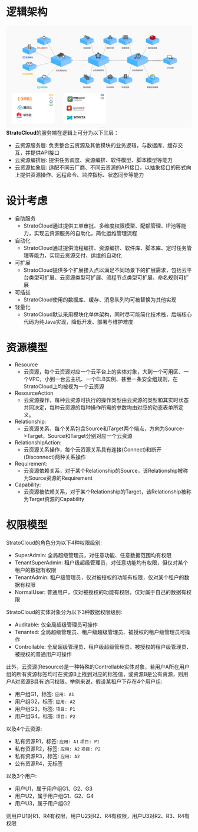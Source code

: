 # 逻辑架构
![arch](./architecture.png)
**StratoCloud**的服务端在逻辑上可分为以下三层：
* 云资源服务层: 负责整合云资源及其他模块的业务逻辑，与数据库、缓存交互，并提供API接口
* 云资源编排层: 提供任务调度、资源编排、软件模型、脚本模型等能力
* 云资源抽象层: 适配不同云厂商、不同云资源的API接口，以抽象接口的形式向上提供资源操作、远程命令、监控指标、状态同步等能力

# 设计考虑
* 自助服务
  * StratoCloud通过提供工单审批、多维度权限模型、配额管理、IP池等能力，实现云资源服务的自助化，简化运维管理流程
* 自动化
  * StratoCloud通过提供流程编排、资源编排、软件库、脚本库、定时任务管理等能力，实现云资源交付、运维的自动化
* 可扩展
  * StratoCloud提供多个扩展接入点以满足不同场景下的扩展需求，包括云平台类型可扩展、云资源类型可扩展、流程节点类型可扩展、命名规则可扩展
* 可插拔
  * StratoCloud使用的数据库、缓存、消息队列均可被替换为其他实现
* 轻量化
  * StratoCloud默认采用模块化单体架构，同时尽可能简化技术栈，后端核心代码为纯Java实现，降低开发、部署与维护难度

# 资源模型
* Resource
  * 云资源，每个云资源对应一个云平台上的实体对象，大到一个可用区、一个VPC，小到一台云主机、一个ELB实例、甚至一条安全组规则，在StratoCloud上均被视为一个云资源
* ResourceAction
  * 云资源操作，每种云资源可执行的操作类型由云资源的类型和其实时状态共同决定，每种云资源的每种操作所需的参数均由对应的动态表单所定义。
* Relationship: 
  * 云资源关系，每个关系包含Source和Target两个端点，方向为Source->Target，Source和Target分别对应一个云资源
* RelationshipAction:
  * 云资源关系操作，每个云资源关系具有连接(Connect)和断开(Disconnect)两种关系操作
* Requirement: 
  * 云资源依赖关系，对于某个Relationship的Source，该Relationship被称为Source资源的Requirement
* Capability:
  * 云资源被依赖关系，对于某个Relationship的Target，该Relationship被称为Target资源的Capability
# 权限模型
StratoCloud的角色分为以下4种权限级别:
* SuperAdmin: 全局超级管理员，对任意功能、任意数据范围均有权限
* TenantSuperAdmin: 租户级超级管理员，对任意功能均有权限，但仅对某个租户的数据有权限
* TenantAdmin: 租户级管理员，仅对被授权的功能有权限，仅对某个租户的数据有权限
* NormalUser: 普通用户，仅对被授权的功能有权限，仅对属于自己的数据有权限

StratoCloud的实体对象分为以下3种数据权限级别:
* Auditable: 仅全局超级管理员可操作
* Tenanted: 全局超级管理员、租户级超级管理员、被授权的租户级管理员可操作
* Controllable: 全局超级管理员、租户级超级管理员、被授权的租户级管理员、被授权的普通用户可操作

此外，云资源(Resource)是一种特殊的Controllable实体对象，若用户A所在用户组的所有资源标签均可在资源B上找到对应的标签值，或资源B是公有资源，则用户A对资源B具有访问权限。举例来说，假设某租户下存在4个用户组:
* 用户组G1，标签: `应用: A1`
* 用户组G2，标签: `应用: A2`
* 用户组G3，标签: `项目: P1`
* 用户组G4，标签: `项目: P2`

以及4个云资源:
* 私有资源R1，标签: `应用: A1` `项目: P1`
* 私有资源R2，标签: `应用: A2` `项目: P2`
* 私有资源R3，标签: `应用: A2`
* 公有资源R4，无标签

以及3个用户:
* 用户U1，属于用户组G1、G2、G3
* 用户U2，属于用户组G1、G2、G4
* 用户U3，属于用户组G2

则用户U1对R1、R4有权限，用户U2对R2、R4有权限，用户U3对R2、R3、R4有权限